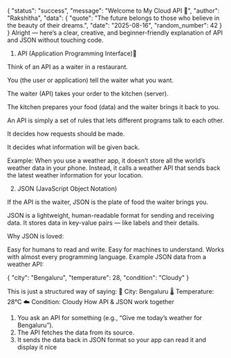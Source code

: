 {
  "status": "success",
  "message": "Welcome to My Cloud API 🚀",
  "author": "Rakshitha",
  "data": {
    "quote": "The future belongs to those who believe in the beauty of their dreams.",
    "date": "2025-08-16",
    "random_number": 42
  }
}
Alright — here’s a clear, creative, and beginner-friendly explanation of API and JSON without touching code.
1. API (Application Programming Interface)🎈

Think of an API as a waiter in a restaurant.

You (the user or application) tell the waiter what you want.

The waiter (API) takes your order to the kitchen (server).

The kitchen prepares your food (data) and the waiter brings it back to you.


An API is simply a set of rules that lets different programs talk to each other.

It decides how requests should be made.

It decides what information will be given back.

Example:
When you use a weather app, it doesn’t store all the world’s weather data in your phone.
Instead, it calls a weather API that sends back the latest weather information for your location.

2. JSON (JavaScript Object Notation)

If the API is the waiter, JSON is the plate of food the waiter brings you.

JSON is a lightweight, human-readable format for sending and receiving data.
It stores data in key-value pairs — like labels and their details.

Why JSON is loved:

Easy for humans to read and write.
Easy for machines to understand.
Works with almost every programming language.
Example JSON data from a weather API:

{
  "city": "Bengaluru",
  "temperature": 28,
  "condition": "Cloudy"
}

This is just a structured way of saying:
📍 City: Bengaluru
🌡 Temperature: 28°C
☁ Condition: Cloudy
How API & JSON work together

1. You ask an API for something (e.g., “Give me today’s weather for Bengaluru”).
2. The API fetches the data from its source.
3. It sends the data back in JSON format so your app can read it and display it nice
